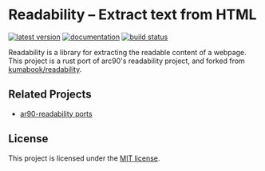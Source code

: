# Readability – Extract text from HTML

[![latest version](https://img.shields.io/crates/v/readability-rs.svg)](https://crates.io/crates/readability-rs)
[![documentation](https://docs.rs/readability-rs/badge.svg)](https://docs.rs/readability-rs/)
[![build status](https://github.com/quambene/readability-rs/actions/workflows/rust-ci.yml/badge.svg)](https://github.com/quambene/readability-rs/actions/workflows/rust-ci.yml)

Readability is a library for extracting the readable content of a
webpage. This project is a rust port of arc90's readability project, and forked from
[kumabook/readability](https://github.com/kumabook/readability).

## Related Projects

- [ar90-readability ports](https://github.com/masukomi/ar90-readability#ports)

## License

This project is licensed under the [MIT license](https://github.com/quambene/readability-rs/blob/main/LICENSE).
